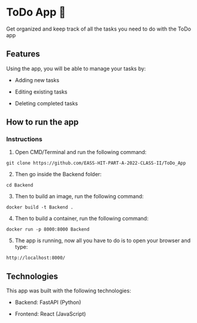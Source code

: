 # ToDo App :memo: 
Get organized and keep track of all the tasks you need to do with the ToDo app

## Features
Using the app, you will be able to manage your tasks by:

- Adding new tasks

- Editing existing tasks

- Deleting completed tasks

## How to run the app
### Instructions
1. Open CMD/Terminal and run the following command:

```
git clone https://github.com/EASS-HIT-PART-A-2022-CLASS-II/ToDo_App
```

2. Then go inside the Backend folder:

```
cd Backend
```

3. Then to build an image, run the following command:

```
docker build -t Backend .
```

4. Then to build a container, run the following command:

```
docker run -p 8000:8000 Backend
```

5. The app is running, now all you have to do is to open your browser and type:

```
http://localhost:8000/
```

## Technologies
This app was built with the following technologies:

- Backend: FastAPI (Python)

- Frontend: React (JavaScript)

